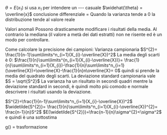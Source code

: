 $\theta = E(x_1)$ si usa $x_1$ per intendere un --- casuale
$\widehat{\theta} = \overline{x}$
conclusione differenziale = 
Quando la varianza tende a 0 la distribuzione tende al valore reale

Valori anomali
Possono drasticamente modificare i risultati della media. Al contrario la mediana (il valore a metà dei dati estratti) non ne risente ed è un modo per controllare.

Come calcolare la precisione dei campioni:
Varianza campionaria $S^{2}= \frac{1}{n-1}\sum\limits^n_{i=1}(X_{i}-\overline{X})^2$
La media degli scarti è 0: $\frac{1}{n}\sum\limits^{n_{i=1}(X_{i}-\overline{X})}= \frac{1}{n}\sum\limits^n_{i=1}(X_{i})-\frac{1}{n}\sum\limits^n_{i=1}(\overline{X})=\overline{X}-\frac{1}{n}n\overline{X}= 0$ quindi si prende la media del quadrato degli scarti.
La deviazione standard campionaria vale $S = \sqrt{S^2}$
La varianza ha un risultato in secondi quadri mentre la deviazione standard in secondi, è quindi molto più comodo e normale descrivere i risultati usando la deviazione.

$S^{2}=\frac{1}{n-1}\sum\limits^n_{i=1}(X_{i}-\overline{X})^2$
$\widetilde{S^{2}}= \frac{1}{n}\sum\limits^n_{i=1}(X_{i}-\overline{X})^{2}= \frac{n-1}{n}S^2$
$E(\widetilde{S^{2}})=\frac{n-1}{n}\sigma^{2}<\sigma^2$ e quindi è una sottostima

g() = trasformazione
